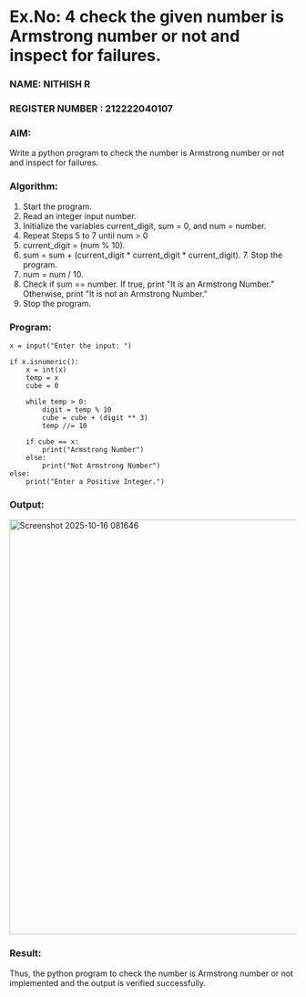 # Ex.No: 4 check the given number is Armstrong number or not and inspect for failures.
### NAME: NITHISH R                                                                            
### REGISTER NUMBER : 212222040107
### AIM: 
Write a python program to check the number is Armstrong number or not and inspect for failures.

### Algorithm:
1.  Start the program.
2.	Read an integer input number.
3.	Initialize the variables current_digit, sum = 0, and num = number.
4.	Repeat Steps 5 to 7 until num > 0
5.	current_digit = (num % 10).
6.	sum = sum + (current_digit * current_digit * current_digit). 7. Stop the program.
7.	num = num / 10.
8.	Check if sum == number. If true, print "It is an Armstrong Number." Otherwise, print "It is not an Armstrong Number."
9.	Stop the program.

### Program:

```
x = input("Enter the input: ")

if x.isnumeric(): 
    x = int(x)
    temp = x
    cube = 0

    while temp > 0: 
        digit = temp % 10
        cube = cube + (digit ** 3)
        temp //= 10

    if cube == x: 
        print("Armstrong Number")
    else: 
        print("Not Armstrong Number")
else: 
    print("Enter a Positive Integer.")
```

### Output:

<img width="1918" height="727" alt="Screenshot 2025-10-16 081646" src="https://github.com/user-attachments/assets/3badca62-e495-40f7-9c8b-95c753f244f3" />





### Result:
Thus, the python program to check the number is Armstrong number or not implemented and the output is verified successfully.
